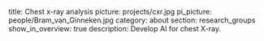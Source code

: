title: Chest x-ray analysis
picture: projects/cxr.jpg
pi_picture: people/Bram_van_Ginneken.jpg
category: about
section: research_groups
show_in_overview: true
description: Develop AI for chest X-ray.